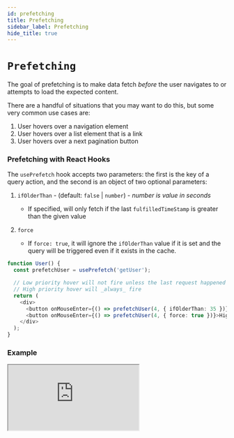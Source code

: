```yaml
---
id: prefetching
title: Prefetching
sidebar_label: Prefetching
hide_title: true
---
```


# `Prefetching`

The goal of prefetching is to make data fetch _before_ the user navigates to or attempts to load the expected content.

There are a handful of situations that you may want to do this, but some very common use cases are:

1. User hovers over a navigation element
2. User hovers over a list element that is a link
3. User hovers over a next pagination button

### Prefetching with React Hooks

The `usePrefetch` hook accepts two parameters: the first is the key of a query action, and the second is an object of two optional parameters:

1. `ifOlderThan` - (default: `false` | `number`) - _number is value in seconds_

   - If specified, will only fetch if the last `fulfilledTimeStamp` is greater than the given value

2. `force`

   - If `force: true`, it will ignore the `ifOlderThan` value if it is set and the query will be triggered even if it exists in the cache.

```ts title="usePrefetch Example"
function User() {
  const prefetchUser = usePrefetch('getUser');

  // Low priority hover will not fire unless the last request happened more than 35s ago
  // High priority hover will _always_ fire
  return (
    <div>
      <button onMouseEnter={() => prefetchUser(4, { ifOlderThan: 35 })}>Low priority</button>
      <button onMouseEnter={() => prefetchUser(4, { force: true })}>High priority</button>
    </div>
  );
}
```

### Example

<iframe
  src="https://codesandbox.io/embed/concepts-prefetching-h594j?fontsize=14&hidenavigation=1&theme=dark"
  style={{ width: '100%', height: '600px', border: 0, borderRadius: '4px', overflow: 'hidden' }}
  title="rtk-query-react-hooks-usePrefetch-example"
  allow="geolocation; microphone; camera; midi; vr; accelerometer; gyroscope; payment; ambient-light-sensor; encrypted-media; usb"
  sandbox="allow-modals allow-forms allow-popups allow-scripts allow-same-origin"
></iframe>
